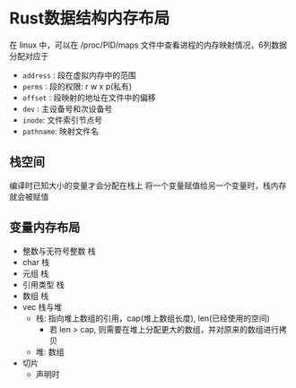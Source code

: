 # Rust数据结构内存布局

[](https://www.bilibili.com/video/BV1KT4y167f1)


在 linux 中，可以在 /proc/PID/maps 文件中查看进程的内存映射情况，6列数据分配对应于
- `address` : 段在虚拟内存中的范围
- `perms` : 段的权限: r w x p(私有)
- `offset` : 段映射的地址在文件中的偏移
- `dev` : 主设备号和次设备号
- `inode`: 文件索引节点号
- `pathname`: 映射文件名

## 栈空间

编译时已知大小的变量才会分配在栈上
将一个变量赋值给另一个变量时，栈内存就会被赋值

## 变量内存布局

- 整数与无符号整数 栈
- char 栈
- 元组 栈
- 引用类型 栈
- 数组 栈
- vec 栈与堆
  - 栈: 指向堆上数组的引用，cap(堆上数组长度), len(已经使用的空间)
    - 若 len > cap, 则需要在堆上分配更大的数组，并对原来的数组进行拷贝
  - 堆: 数组
- 切片
  - 声明时

